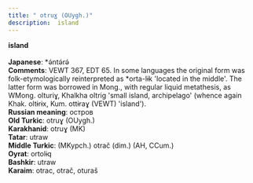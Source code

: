 ```yaml
---
title: " otruɣ (OUygh.)"
description:  island
---
```

<strong> island</strong><br><br>
<strong>Japanese</strong>:  *ǝ́ntǝ́rǝ́<br>
<strong>Comments</strong>:  VEWT 367, EDT 65. In some languages the original form was folk-etymologically reinterpreted as *orta-lɨk 'located in the middle'. The latter form was borrowed in Mong., with regular liquid metathesis, as WMong. olturiɣ, Khalkha oltrig 'small island, archipelago' (whence again Khak. oltɨrɨx, Kum. ottɨraɣ (VEWT) 'island').<br>
<strong>Russian meaning</strong>:  остров<br>
<strong>Old Turkic</strong>:  otruɣ (OUygh.)<br>
<strong>Karakhanid</strong>:  otruɣ (MK)<br>
<strong>Tatar</strong>:  utraw<br>
<strong>Middle Turkic</strong>:  (MKypch.) otrač (dim.) (AH, CCum.)<br>
<strong>Oyrat</strong>:  ortolɨq<br>
<strong>Bashkir</strong>:  utraw<br>
<strong>Karaim</strong>:  otrac, otrač, oturaš<br>


